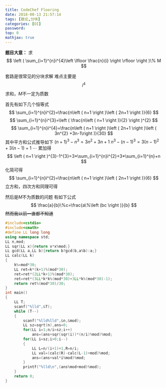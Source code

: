 ```yaml
---
title: CodeChef Flooring
date: 2018-08-13 21:57:14
tags: [数论,分块]
categories: [OI]
password:
top: 0
mathjax: true
---
```

**题目大意：**
求
$$
\left ( \sum_{i=1}^{n}i^{4}\left \lfloor \frac{n}{i} \right \rfloor \right )\% M
$$


套路是很常见的分块求解
难点主要是$$i^{4}$$求和，$M$不一定为质数

首先有如下几个恒等式
$$
\sum_{i=1}^{n}i^{2}=\frac{n\left ( n+1 \right )\left ( 2n+1 \right )}{6}
$$
$$
\sum_{i=1}^{n}i^{3}=\left ( \frac{n\left ( n+1 \right )}{2} \right )^{2}
$$
$$
\sum_{i=1}^{n}i^{4}=\frac{n\left ( n+1 \right )\left ( 2n+1 \right )\left ( 3n^{2} +3n-1\right )}{30}
$$
其中平方和公式推导如下
$\left ( n+1 \right )^{3}-n^{3}=3n^{2}+3n+1$
$n^{3}-\left ( n-1 \right )^{3}=3\left ( n-1 \right )^{2}+3\left ( n-1 \right )+1$
$\cdots$
累加得
$$
\left ( n+1 \right )^{3}-1^{3}=3*\sum_{i=1}^{n}i^{2}+3*\sum_{i=1}^{n}+n
$$
化简可得
$$
\sum_{i=1}^{n}i^{2}=\frac{n\left ( n+1 \right )\left ( 2n+1 \right )}{6}
$$
立方和，四次方和同理可得

然后是$M$不为质数的问题
有如下公式
$$
\frac{a}{b}\%c=\frac{a\%\left (bc  \right )}{b}
$$
~~然而我以前一直都不知道~~
<!--more-->
```c++
#include<cstdio>
#include<cmath>
#define LL long long
using namespace std;
LL n,mod;
LL sqr(LL x){return x*x%mod;}
LL gcd(LL a,LL b){return b?gcd(b,a%b):a;}
LL calc(LL k)
{
    k%=mod*30;
    LL ret=k*(k+1)%(mod*30);
    ret=ret*(2LL*k+1)%(mod*30);
    ret=ret*(3LL*k*k%(mod*30)+3LL*k%(mod*30)-1);
    return ret%(mod*30)/30;
}
int main()
{
    LL T;
    scanf("%lld",&T);
    while (T--)
    {
        scanf("%lld%lld",&n,&mod);
        LL sz=sqrt(n),ans=0;
        for(LL i=1;n/i>sz;i++)
            ans=(ans+sqr(sqr(i))*(n/i)%mod)%mod;
        for(LL i=sz;i>0;i--)
        {
            LL L=n/(i+1)+1,R=n/i;
            LL val=(calc(R)-calc(L-1)+mod)%mod;
            ans=(ans+val*i%mod)%mod;
        }
        printf("%lld\n",(ans%mod+mod)%mod);
    }
    return 0;
}
```

